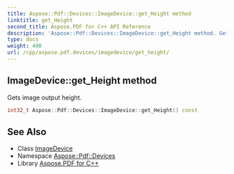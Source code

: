 ```yaml
---
title: Aspose::Pdf::Devices::ImageDevice::get_Height method
linktitle: get_Height
second_title: Aspose.PDF for C++ API Reference
description: 'Aspose::Pdf::Devices::ImageDevice::get_Height method. Gets image output height in C++.'
type: docs
weight: 400
url: /cpp/aspose.pdf.devices/imagedevice/get_height/
---
```

## ImageDevice::get_Height method


Gets image output height.

```cpp
int32_t Aspose::Pdf::Devices::ImageDevice::get_Height() const
```

## See Also

* Class [ImageDevice](../)
* Namespace [Aspose::Pdf::Devices](../../)
* Library [Aspose.PDF for C++](../../../)
